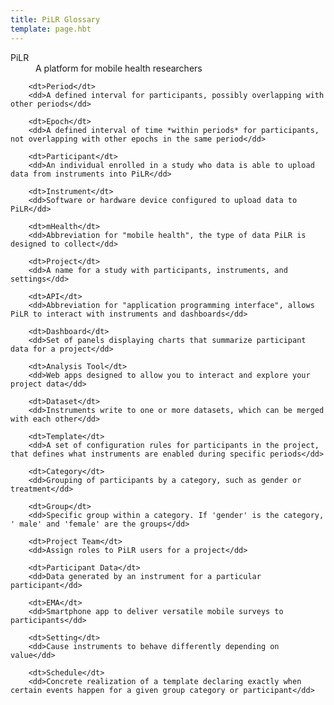 ```yaml
---
title: PiLR Glossary
template: page.hbt
---
```


<dl>
        <dt>PiLR</dt>
        <dd>A platform for mobile health researchers</dd>

        <dt>Period</dt>
        <dd>A defined interval for participants, possibly overlapping with other periods</dd>

        <dt>Epoch</dt>
        <dd>A defined interval of time *within periods* for participants, not overlapping with other epochs in the same period</dd>

        <dt>Participant</dt>
        <dd>An individual enrolled in a study who data is able to upload data from instruments into PiLR</dd>

        <dt>Instrument</dt>
        <dd>Software or hardware device configured to upload data to PiLR</dd>

        <dt>mHealth</dt>
        <dd>Abbreviation for "mobile health", the type of data PiLR is designed to collect</dd>

        <dt>Project</dt>
        <dd>A name for a study with participants, instruments, and settings</dd>

        <dt>API</dt>
        <dd>Abbreviation for "application programming interface", allows PiLR to interact with instruments and dashboards</dd>

        <dt>Dashboard</dt>
        <dd>Set of panels displaying charts that summarize participant data for a project</dd>

        <dt>Analysis Tool</dt>
        <dd>Web apps designed to allow you to interact and explore your project data</dd>

        <dt>Dataset</dt>
        <dd>Instruments write to one or more datasets, which can be merged with each other</dd>

        <dt>Template</dt>
        <dd>A set of configuration rules for participants in the project, that defines what instruments are enabled during specific periods</dd>

        <dt>Category</dt>
        <dd>Grouping of participants by a category, such as gender or treatment</dd>

        <dt>Group</dt>
        <dd>Specific group within a category. If 'gender' is the category, ' male' and 'female' are the groups</dd>

        <dt>Project Team</dt>
        <dd>Assign roles to PiLR users for a project</dd>

        <dt>Participant Data</dt>
        <dd>Data generated by an instrument for a particular participant</dd>

        <dt>EMA</dt>
        <dd>Smartphone app to deliver versatile mobile surveys to participants</dd>

        <dt>Setting</dt>
        <dd>Cause instruments to behave differently depending on value</dd>

        <dt>Schedule</dt>
        <dd>Concrete realization of a template declaring exactly when certain events happen for a given group category or participant</dd>


</dl>

